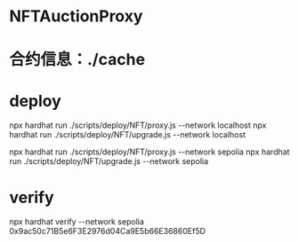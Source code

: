 # NFTAuctionProxy
# 合约信息：./cache
# deploy
npx hardhat run ./scripts/deploy/NFT/proxy.js --network localhost
npx hardhat run ./scripts/deploy/NFT/upgrade.js --network localhost

npx hardhat run ./scripts/deploy/NFT/proxy.js --network sepolia
npx hardhat run ./scripts/deploy/NFT/upgrade.js --network sepolia
# verify
npx hardhat verify --network sepolia 0x9ac50c71B5e6F3E2976d04Ca9E5b66E36860Ef5D


